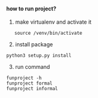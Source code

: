 #### how to run project?

1. make virtualenv and activate it

```virtualenv venv
   source /venv/bin/activate
```

2. install package

```
python3 setup.py install
```

3. run command

```
funproject -h 
funproject formal
funproject informal
```